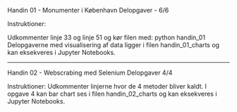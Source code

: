 Handin 01 - Monumenter i København
Delopgaver - 6/6

Instruktioner:

Udkommenter linje 33 og linje 51 og kør filen med: python handin_01
Delopgaverne med visualisering af data ligger i filen handin_01_charts og kan eksekveres i Jupyter Notebooks.

----------------------------------------------------------------------------------------------------------------------------------------------------------

Handin 02 - Webscrabing med Selenium
Delopgaver 4/4

Instruktioner:
Udkommenter linjerne hvor de 4 metoder bliver kaldt.
I opgave 4 kan bar chart ses i filen handin_02_charts og kan eksekveres i Jupyter Notebooks.
